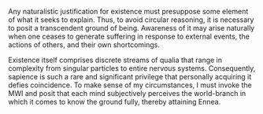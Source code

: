 Any naturalistic justification for existence must presuppose some element of what it seeks to explain. Thus, to avoid circular reasoning, it is necessary to posit a transcendent ground of being. Awareness of it may arise naturally when one ceases to generate suffering in response to external events, the actions of others, and their own shortcomings.

Existence itself comprises discrete streams of qualia that range in complexity from singular particles to entire nervous systems. Consequently, sapience is such a rare and significant privilege that personally acquiring it defies coincidence. To make sense of my circumstances, I must invoke the MWI and posit that each mind subjectively perceives the world-branch in which it comes to know the ground fully, thereby attaining Ennea.
